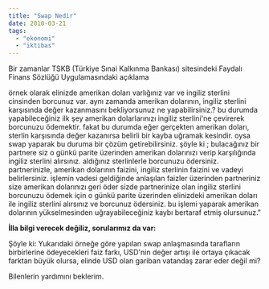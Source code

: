 ```yaml
---
title: "Swap Nedir"
date: 2010-03-21
tags: 
  - "ekonomi"
  - "iktibas"
---
```


Bir zamanlar TSKB (Türkiye Sınai Kalkınma Bankası) sitesindeki Faydalı Finans Sözlüğü Uygulamasındaki açıklama

örnek olarak elinizde amerikan doları varlığınız var ve ingiliz sterlini cinsinden borcunuz var. aynı zamanda amerikan dolarının, ingiliz sterlini karşısında değer kazanmasını bekliyorsunuz ne yapabilirsiniz.? bu durumda yapabileceğiniz ilk şey amerikan dolarlarınızı ingiliz sterlini'ne çevirerek borcunuzu ödemektir. fakat bu durumda eğer gerçekten amerikan doları, sterlin karşısında değer kazanırsa belirli bir kayba uğramak kesindir. oysa swap yaparak bu duruma bir çözüm getirebilirsiniz. şöyle ki ; bulacağınız bir partnere siz o günkü parite üzerinden amerikan dolarınızı verip karşılığında ingiliz sterlini alırsınız. aldığınız sterlinlerle borcunuzu ödersiniz. partnerinizle, amerikan dolarının faizini, ingiliz sterlinin faizini ve vadeyi belirlersiniz. işlemin vadesi geldiğinde anlaşılan faizler üzerinden partneriniz size amerikan dolarınızı geri öder sizde partnerinize olan ingiliz sterlini borcunuzu ödemek için o günkü parite üzerinden elinizdeki amerikan doları ile ingiliz sterlini alırsınız ve borcunuz ödersiniz. bu işlemi yaparak amerikan dolarının yükselmesinden uğrayabileceğiniz kaybı bertaraf etmiş olursunuz."

**İlla bilgi verecek değiliz, sorularımız da var:**

Şöyle ki: Yukarıdaki örneğe göre yapılan swap anlaşmasında tarafların birbirlerine ödeyecekleri faiz farkı, USD'nin değer artışı ile ortaya çıkacak farktan büyük olursa, elinde USD olan gariban vatandaş zarar eder değil mi?

Bilenlerin yardımını beklerim.
